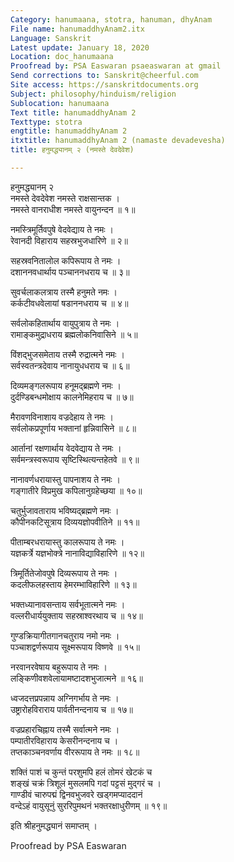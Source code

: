 ```yaml
---
Category: hanumaana, stotra, hanuman, dhyAnam
File name: hanumaddhyAnam2.itx
Language: Sanskrit
Latest update: January 18, 2020
Location: doc_hanumaana
Proofread by: PSA Easwaran psaeaswaran at gmail
Send corrections to: Sanskrit@cheerful.com
Site access: https://sanskritdocuments.org
Subject: philosophy/hinduism/religion
Sublocation: hanumaana
Text title: hanumaddhyAnam 2
Texttype: stotra
engtitle: hanumaddhyAnam 2
itxtitle: hanumaddhyAnam 2 (namaste devadevesha)
title: हनुमद्ध्यानम् २ (नमस्ते देवदेवेश)

---
```

  
 हनुमद्ध्यानम् २   
नमस्ते देवदेवेश नमस्ते राक्षसान्तक ।  
नमस्ते वानराधीश नमस्ते वायुनन्दन ॥ १॥  
  
नमस्त्रिमूर्तिवपुषे वेदवेद्याय ते नमः ।  
रेवानदी विहाराय सहस्रभुजधारिणे ॥ २॥  
  
सहस्रवनितालोल कपिरूपाय ते नमः ।  
दशाननवधार्थाय पञ्चाननधराय च ॥ ३॥  
  
सुवर्चलाकलत्राय तस्मै हनुमते नमः ।  
कर्कटीवधवेलायां षडाननधराय च ॥ ४॥  
  
सर्वलोकहितार्थाय वायुपुत्राय ते नमः ।  
रामाङ्कमुद्राधराय ब्रह्मलोकनिवासिने ॥ ५॥  
  
विंशद्भुजसमेताय तस्मै रुद्रात्मने नमः ।  
सर्वस्वतन्त्रदेवाय नानायुधधराय च ॥ ६॥  
  
दिव्यमङ्गलरूपाय हनूमद्ब्रह्मणे नमः ।  
दुर्दण्डिबन्धमोक्षाय कालनेमिहराय च ॥ ७॥  
  
मैरावणविनाशाय वज्रदेहाय ते नमः ।  
सर्वलोकप्रपूर्णाय भक्तानां हृन्निवासिने ॥ ८॥  
  
आर्तानां रक्षणार्थाय वेदवेद्याय ते नमः ।  
सर्वमन्त्रस्वरूपाय सृष्टिस्थित्यन्तहेतवे ॥ ९॥  
  
नानावर्णधरायास्तु पापनाशय ते नमः ।  
गङ्गातीरे विप्रमुख कपिलानुग्रहेच्छया ॥ १०॥  
  
चतुर्भुजावताराय भविष्यद्ब्रह्मणे नमः ।  
कौपीनकटिसूत्राय दिव्ययज्ञोपवीतिने ॥ ११॥  
  
पीताम्बरधरायास्तु कालरूपाय ते नमः ।  
यज्ञकर्त्रे यज्ञभोक्त्रे नानाविद्याविहारिणे ॥ १२॥  
  
त्रिमूर्तितेजोवपुषे दिव्यरूपाय ते नमः ।  
कदलीफलहस्ताय हेमरम्भाविहारिणे ॥ १३॥  
  
भक्तध्यानावसन्ताय सर्वभूतात्मने नमः ।  
वल्लरीधार्ययुक्ताय सहस्राश्वरथाय च ॥ १४॥  
  
गुण्डक्रियागीतगानचतुराय नमो नमः ।  
पञ्चाशद्वर्णरूपाय सूक्ष्मरूपाय विष्णवे ॥ १५॥  
  
नरवानरवेषाय बहुरूपाय ते नमः ।  
लङ्किणीवशवेलायामष्टादशभुजात्मने ॥ १६॥  
  
ध्वजदत्तप्रपन्नाय अग्निगर्भाय ते नमः ।  
उष्ट्रारोहविराराय पार्वतीनन्दनाय च ॥ १७॥  
  
वज्रप्रहारचिह्नाय तस्मै सर्वात्मने नमः ।  
पम्पातीरविहाराय केसरीनन्दनाय च ।  
तप्तकाञ्चनवर्णाय वीररूपाय ते नमः ॥ १८॥  
  
शक्तिं पाशं च कुन्तं परशुमपि हलं तोमरं खेटकं च  
     शङ्खं चक्रं त्रिशूलं मुसलमपि गदां पट्टसं मुद्गरं च ।  
गाण्डीवं चारुपद्मं द्विनवभुजवरे खड्गमप्याददानं  
     वन्देऽहं वायुसूनुं सुररिपुमथनं भक्तरक्षाधुरीणम् ॥ १९॥  
  
इति श्रीहनुमद्ध्यानं समाप्तम् ।  
  
  
Proofread by PSA Easwaran  
  
